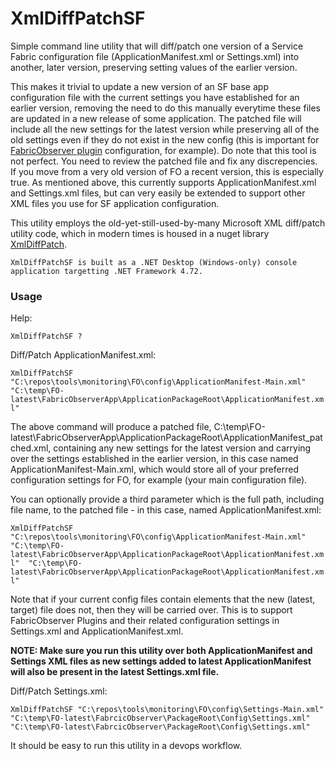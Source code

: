 # XmlDiffPatchSF

Simple command line utility that will diff/patch one version of a Service Fabric configuration file (ApplicationManifest.xml or Settings.xml) into another, later version, preserving setting values of the earlier version. 

This makes it trivial to update a new version of an SF base app configuration file with the current settings you have established for an earlier version, removing the need to do this manually everytime these files are updated in a new release of some application. The patched file will include all the new settings for the latest version while preserving all of the old settings even if they do not exist in the new config (this is important for [FabricObserver plugin](https://github.com/microsoft/service-fabric-observer/blob/develop/Documentation/Plugins.md) configuration, for example). Do note that this tool is not perfect. You need to review the patched file and fix any discrepencies. If you move from a very old version of FO a recent version, this is especially true. 
As mentioned above, this currently supports ApplicationManifest.xml and Settings.xml files, but can very easily be extended to support other XML files you use for SF application configuration. 

This utility employs the old-yet-still-used-by-many Microsoft XML diff/patch utility code, which in modern times is housed in a nuget library [XmlDiffPatch](https://www.nuget.org/packages/XMLDiffPatch/). 

```XmlDiffPatchSF is built as a .NET Desktop (Windows-only) console application targetting .NET Framework 4.72.```

### Usage

Help:

```XmlDiffPatchSF ? ```

Diff/Patch ApplicationManifest.xml:

```XmlDiffPatchSF "C:\repos\tools\monitoring\FO\config\ApplicationManifest-Main.xml" "C:\temp\FO-latest\FabricObserverApp\ApplicationPackageRoot\ApplicationManifest.xml" ``` 

The above command will produce a patched file, C:\temp\FO-latest\FabricObserverApp\ApplicationPackageRoot\ApplicationManifest_patched.xml, containing any new settings for the latest version and carrying over the settings established in the earlier version, in this case named ApplicationManifest-Main.xml, which would store all of your preferred configuration settings for FO, for example (your main configuration file).

You can optionally provide a third parameter which is the full path, including file name, to the patched file - in this case, named ApplicationManifest.xml: 

```XmlDiffPatchSF "C:\repos\tools\monitoring\FO\config\ApplicationManifest-Main.xml" "C:\temp\FO-latest\FabricObserverApp\ApplicationPackageRoot\ApplicationManifest.xml"  "C:\temp\FO-latest\FabricObserverApp\ApplicationPackageRoot\ApplicationManifest.xml" ``` 

Note that if your current config files contain elements that the new (latest, target) file does not, then they will be carried over. This is to support FabricObserver Plugins and their related configuration settings in Settings.xml and ApplicationManifest.xml. 

**NOTE: Make sure you run this utility over both ApplicationManifest and Settings XML files as new settings added to latest ApplicationManifest will also be present in the latest Settings.xml file.** 

Diff/Patch Settings.xml: 

```XmlDiffPatchSF "C:\repos\tools\monitoring\FO\config\Settings-Main.xml" "C:\temp\FO-latest\FabrcicObserver\PackageRoot\Config\Settings.xml" "C:\temp\FO-latest\FabrcicObserver\PackageRoot\Config\Settings.xml" ``` 

It should be easy to run this utility in a devops workflow. 
